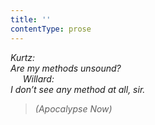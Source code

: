 ```yaml
---
title: ''
contentType: prose
---
```


<section>

_Kurtz:  
Are my methods unsound?  
     Willard:  
I don’t see any method at all, sir._

</section>

<section>

> _(Apocalypse Now)_

</section>
